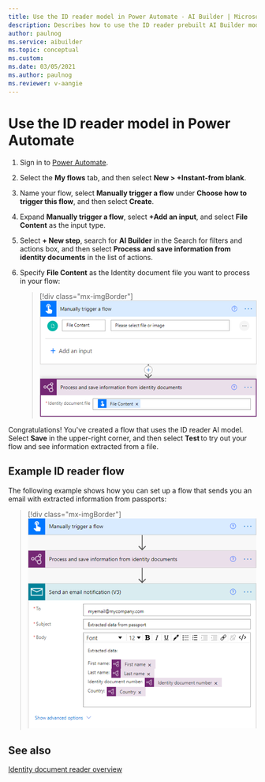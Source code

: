 ```yaml
---
title: Use the ID reader model in Power Automate - AI Builder | Microsoft Docs
description: Describes how to use the ID reader prebuilt AI Builder model.
author: paulnog
ms.service: aibuilder
ms.topic: conceptual
ms.custom: 
ms.date: 03/05/2021
ms.author: paulnog
ms.reviewer: v-aangie
---
```


# Use the ID reader model in Power Automate

1. Sign in to [Power Automate](https://flow.microsoft.com/).
1. Select the **My flows** tab, and then select **New > +Instant-from blank**.
1. Name your flow, select **Manually trigger a flow** under **Choose how to trigger this flow**, and then select **Create**.
1. Expand **Manually trigger a flow**, select **+Add an input**, and select **File Content** as the input type.
1. Select **+ New step**, search for **AI Builder** in the Search for filters and actions box, and then select **Process and save information from identity documents** in the list of actions.
1. Specify **File Content** as the Identity document file you want to process in your flow:

    > [!div class="mx-imgBorder"]
    > ![Trigger identity document flow](media/flow-identity-docs.png "Trigger identity document flow")

Congratulations! You've created a flow that uses the ID reader AI model. Select **Save** in the upper-right corner, and then select **Test** to try out your flow and see information extracted from a file.

## Example ID reader flow

The following example shows how you can set up a flow that sends you an email with extracted information from passports:

> [!div class="mx-imgBorder"]
> ![Trigger identity document flow](media/flow-id-reader-email.png "Trigger identity document flow")

## See also

[Identity document reader overview](prebuilt-id-reader.md)